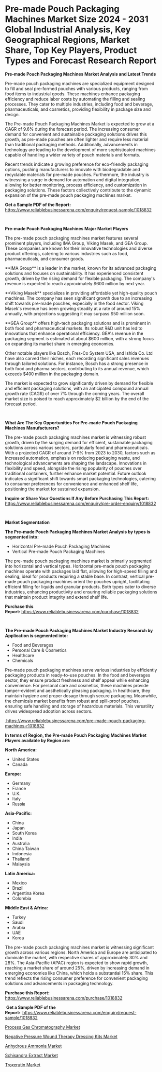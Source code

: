 <p><h1>Pre-made Pouch Packaging Machines Market Size 2024 - 2031 Global Industrial Analysis, Key Geographical Regions, Market Share, Top Key Players, Product Types and Forecast Research Report</h1></p><p><strong>Pre-made Pouch Packaging Machines Market Analysis and Latest Trends</strong></p>
<p><p>Pre-made pouch packaging machines are specialized equipment designed to fill and seal pre-formed pouches with various products, ranging from food items to industrial goods. These machines enhance packaging efficiency and reduce labor costs by automating the filling and sealing processes. They cater to multiple industries, including food and beverage, pharmaceuticals, and cosmetics, providing flexibility in package size and design.</p><p>The Pre-made Pouch Packaging Machines Market is expected to grow at a CAGR of 9.6% during the forecast period. The increasing consumer demand for convenient and sustainable packaging solutions drives this growth, as pre-made pouches are often lighter and require less material than traditional packaging methods. Additionally, advancements in technology are leading to the development of more sophisticated machines capable of handling a wider variety of pouch materials and formats. </p><p>Recent trends indicate a growing preference for eco-friendly packaging options, pushing manufacturers to innovate with biodegradable and recyclable materials for pre-made pouches. Furthermore, the industry is witnessing a surge in demand for automation and digital integration, allowing for better monitoring, process efficiency, and customization in packaging solutions. These factors collectively contribute to the dynamic expansion of the pre-made pouch packaging machines market.</p></p>
<p><strong>Get a Sample PDF of the Report:&nbsp;</strong> <a href="https://www.reliablebusinessarena.com/enquiry/request-sample/1018832">https://www.reliablebusinessarena.com/enquiry/request-sample/1018832</a></p>
<p>&nbsp;</p>
<p><strong>Pre-made Pouch Packaging Machines Major Market Players</strong></p>
<p><p>The pre-made pouch packaging machines market features several prominent players, including IMA Group, Viking Masek, and GEA Group. These companies are known for their innovative technologies and diverse product offerings, catering to various industries such as food, pharmaceuticals, and consumer goods.</p><p>**IMA Group** is a leader in the market, known for its advanced packaging solutions and focuses on sustainability. It has experienced consistent growth, driven by the rising demand for flexible packaging. The company's revenue is expected to reach approximately $600 million by next year.</p><p>**Viking Masek** specializes in providing affordable yet high-quality pouch machines. The company has seen significant growth due to an increasing shift towards pre-made pouches, especially in the food sector. Viking Masek's revenue has been growing steadily at a rate of around 15% annually, with projections suggesting it may surpass $50 million soon.</p><p>**GEA Group** offers high-tech packaging solutions and is prominent in both food and pharmaceutical markets. Its robust R&D unit has led to innovations that enhance operational efficiency. GEA's revenue in the packaging segment is estimated at about $600 million, with a strong focus on expanding its market share in emerging economies.</p><p>Other notable players like Bosch, Fres-Co System USA, and Ishida Co. Ltd have also carved their niches, each recording significant sales revenues through tailored solutions. For instance, Bosch has a strong presence in both food and pharma sectors, contributing to its annual revenue, which exceeds $400 million in the packaging domain.</p><p>The market is expected to grow significantly driven by demand for flexible and efficient packaging solutions, with an anticipated compound annual growth rate (CAGR) of over 7% through the coming years. The overall market size is poised to reach approximately $2 billion by the end of the forecast period.</p></p>
<p>&nbsp;</p>
<p><strong>What Are The Key Opportunities For Pre-made Pouch Packaging Machines Manufacturers?</strong></p>
<p><p>The pre-made pouch packaging machines market is witnessing robust growth, driven by the surging demand for efficient, sustainable packaging solutions across various sectors, particularly food and pharmaceuticals. With a projected CAGR of around 7-9% from 2023 to 2030, factors such as increased automation, emphasis on reducing packaging waste, and technological advancements are shaping the landscape. Innovations in flexibility and speed, alongside the rising popularity of pouches over traditional containers, further enhance market potential. Future outlook indicates a significant shift towards smart packaging technologies, catering to consumer preferences for convenience and enhanced shelf life, positioning the market for sustained expansion.</p></p>
<p><strong>Inquire or Share Your Questions If Any Before Purchasing This Report:</strong> <a href="https://www.reliablebusinessarena.com/enquiry/pre-order-enquiry/1018832">https://www.reliablebusinessarena.com/enquiry/pre-order-enquiry/1018832</a></p>
<p>&nbsp;</p>
<p><strong>Market Segmentation</strong></p>
<p><strong>The Pre-made Pouch Packaging Machines Market Analysis by types is segmented into:</strong></p>
<p><ul><li>Horizontal Pre-made Pouch Packaging Machines</li><li>Vertical Pre-made Pouch Packaging Machines</li></ul></p>
<p><p>The pre-made pouch packaging machines market is primarily segmented into horizontal and vertical types. Horizontal pre-made pouch packaging machines operate with packages laid flat, allowing for high-speed filling and sealing, ideal for products requiring a stable base. In contrast, vertical pre-made pouch packaging machines orient the pouches upright, facilitating efficient filling for liquids and granular products. Both types cater to diverse industries, enhancing productivity and ensuring reliable packaging solutions that maintain product integrity and extend shelf life.</p></p>
<p><strong>Purchase this Report:&nbsp;</strong><a href="https://www.reliablebusinessarena.com/purchase/1018832">https://www.reliablebusinessarena.com/purchase/1018832</a></p>
<p>&nbsp;</p>
<p><strong>The Pre-made Pouch Packaging Machines Market Industry Research by Application is segmented into:</strong></p>
<p><ul><li>Food and Beverages</li><li>Personal Care & Cosmetics</li><li>Healthcare</li><li>Chemicals</li></ul></p>
<p><p>Pre-made pouch packaging machines serve various industries by efficiently packaging products in ready-to-use pouches. In the food and beverages sector, they ensure product freshness and shelf appeal while enhancing convenience. For personal care and cosmetics, these machines provide tamper-evident and aesthetically pleasing packaging. In healthcare, they maintain hygiene and proper dosage through secure packaging. Meanwhile, the chemicals market benefits from robust and spill-proof pouches, ensuring safe handling and storage of hazardous materials. This versatility drives widespread adoption across sectors.</p></p>
<p><a href="https://www.reliablebusinessarena.com/pre-made-pouch-packaging-machines-r1018832">&nbsp;https://www.reliablebusinessarena.com/pre-made-pouch-packaging-machines-r1018832</a></p>
<p><strong>In terms of Region, the Pre-made Pouch Packaging Machines Market Players available by Region are:</strong></p>
<p>
    <p> <strong> North America: </strong>
        <ul>
            <li>United States</li>
            <li>Canada</li>
        </ul>
        </p> 
    <p> <strong> Europe: </strong>
        <ul>
            <li>Germany</li>
            <li>France</li>
            <li>U.K.</li>
            <li>Italy</li>
            <li>Russia</li>
        </ul>
        </p> 
    <p> <strong> Asia-Pacific: </strong>
        <ul>
            <li>China</li>
            <li>Japan</li>
            <li>South Korea</li>
            <li>India</li>
            <li>Australia</li>
            <li>China Taiwan</li>
            <li>Indonesia</li>
            <li>Thailand</li>
            <li>Malaysia</li>
        </ul>
        </p> 
    <p> <strong> Latin America: </strong>
        <ul>
            <li>Mexico</li>
            <li>Brazil</li>
            <li>Argentina Korea</li>
            <li>Colombia</li>
        </ul>
        </p> 
    <p> <strong> Middle East & Africa: </strong>
        <ul>
            <li>Turkey</li>
            <li>Saudi</li>
            <li>Arabia</li>
            <li>UAE</li>
            <li>Korea</li>
        </ul>
    </p>
    </p>
<p><p>The pre-made pouch packaging machines market is witnessing significant growth across various regions. North America and Europe are anticipated to dominate the market, with respective shares of approximately 30% and 28%. The Asia-Pacific (APAC) region is expected to show rapid growth, reaching a market share of around 25%, driven by increasing demand in emerging economies like China, which holds a substantial 15% share. This trend reflects the rising consumer preference for convenient packaging solutions and advancements in packaging technology.</p></p>
<p><strong>Purchase this Report: </strong><a href="https://www.reliablebusinessarena.com/purchase/1018832">https://www.reliablebusinessarena.com/purchase/1018832</a></p>
<p>&nbsp;<strong>Get a Sample PDF of the Report:&nbsp;&nbsp;</strong><a href="https://www.reliablebusinessarena.com/enquiry/request-sample/1018832">https://www.reliablebusinessarena.com/enquiry/request-sample/1018832</a></p>
<p><strong></strong></p>
<p><p><a href="https://www.linkedin.com/pulse/process-gas-chromatography-market-segmentation-geographical-2vq0f?trackingId=e3k8u4gmRTyKWG0gJBhPwA%3D%3D">Process Gas Chromatography Market</a></p><p><a href="https://github.com/provorikovar/Market-Research-Report-List-6/blob/main/negative-pressure-wound-therapy-dressing-kits-market.md">Negative Pressure Wound Therapy Dressing Kits Market</a></p><p><a href="https://medium.com/@peach7904/the-anhydrous-ammonia-market-industry-provides-a-comprehensive-and-current-analysis-of-the-c724be507bf0">Anhydrous Ammonia Market</a></p><p><a href="https://issuu.com/reportprime-2/docs/schisandra-extract-market-size-2030_d6642b79533b43">Schisandra Extract Market</a></p><p><a href="https://issuu.com/reportprime-2/docs/troxerutin-market-size-2030.pptx_c3e19374786ba9">Troxerutin Market</a></p></p>
